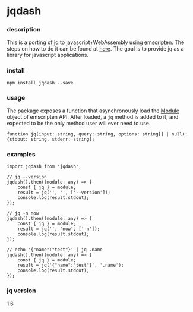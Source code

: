 # jqdash

### description
This is a porting of [jq](https://stedolan.github.io/jq/) to javascript+WebAssembly using [emscripten](https://emscripten.org/). The steps on how to do it can be found at [here](https://opensource.com/article/19/4/command-line-playgrounds-webassembly). The goal is to provide jq as a library for javascript applications.

### install
```
npm install jqdash --save
```

### usage
The package exposes a function that asynchronously load the [Module](https://emscripten.org/docs/api_reference/module.html) object of emscripten API. After loaded, a `jq` method is added to it, and expected to be the only method user will ever need to use.
```
function jq(input: string, query: string, options: string[] | null): {stdout: string, stderr: string};
```

### examples
```
import jqdash from 'jqdash';

// jq --version
jqdash().then((module: any) => {
    const { jq } = module;
    result = jq('', '', ['--version']);
    console.log(result.stdout);
});

// jq -n now
jqdash().then((module: any) => {
    const { jq } = module;
    result = jq('', 'now', ['-n']);
    console.log(result.stdout);
});

// echo '{"name":"test"}' | jq .name
jqdash().then((module: any) => {
    const { jq } = module;
    result = jq('{"name":"test"}', '.name');
    console.log(result.stdout);
});
```

### jq version
1.6